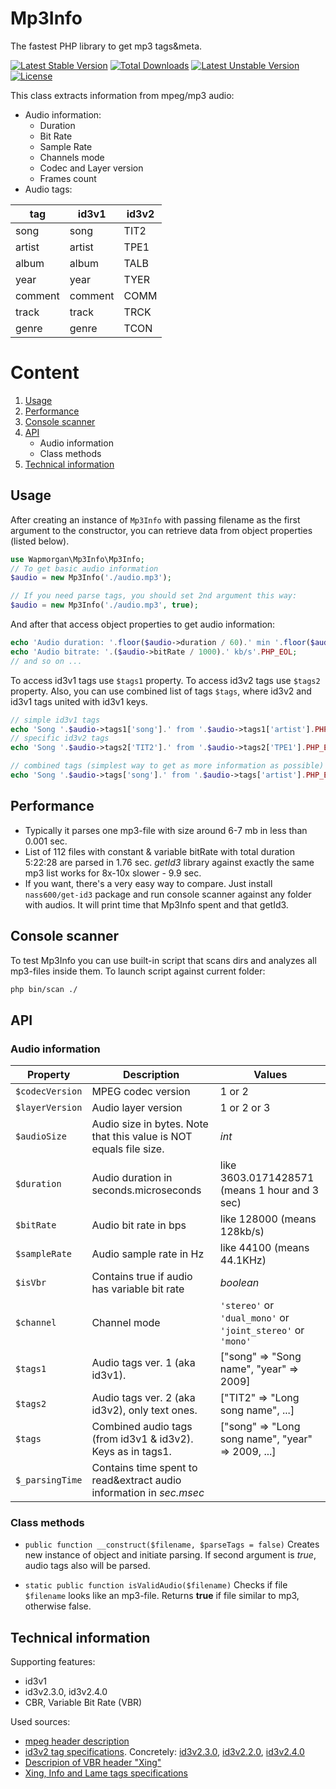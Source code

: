 # Mp3Info
The fastest PHP library to get mp3 tags&meta.

[![Latest Stable Version](https://poser.pugx.org/wapmorgan/mp3info/v/stable)](https://packagist.org/packages/wapmorgan/mp3info)
[![Total Downloads](https://poser.pugx.org/wapmorgan/mp3info/downloads)](https://packagist.org/packages/wapmorgan/mp3info)
[![Latest Unstable Version](https://poser.pugx.org/wapmorgan/mp3info/v/unstable)](https://packagist.org/packages/wapmorgan/mp3info)
[![License](https://poser.pugx.org/wapmorgan/mp3info/license)](https://packagist.org/packages/wapmorgan/mp3info)

This class extracts information from mpeg/mp3 audio:

- Audio information:
	- Duration
	- Bit Rate
	- Sample Rate
	- Channels mode
	- Codec and Layer version
	- Frames count
- Audio tags:

| tag     | id3v1   | id3v2 |
|---------|---------|-------|
| song    | song    | TIT2  |
| artist  | artist  | TPE1  |
| album   | album   | TALB  |
| year    | year    | TYER  |
| comment | comment | COMM  |
| track   | track   | TRCK  |
| genre   | genre   | TCON  |

# Content
1. [Usage](#usage)
2. [Performance](#performance)
3. [Console scanner](#console-scanner)
4. [API](#api)
	- Audio information
	- Class methods
4. [Technical information](#technical-information)

## Usage
After creating an instance of `Mp3Info` with passing filename as the first argument to the constructor, you can retrieve data from object properties (listed below).

```php
use Wapmorgan\Mp3Info\Mp3Info;
// To get basic audio information
$audio = new Mp3Info('./audio.mp3');

// If you need parse tags, you should set 2nd argument this way:
$audio = new Mp3Info('./audio.mp3', true);
```

And after that access object properties to get audio information:

```php
echo 'Audio duration: '.floor($audio->duration / 60).' min '.floor($audio->duration % 60).' sec'.PHP_EOL;
echo 'Audio bitrate: '.($audio->bitRate / 1000).' kb/s'.PHP_EOL;
// and so on ...
```

To access id3v1 tags use `$tags1` property.
To access id3v2 tags use `$tags2` property.
Also, you can use combined list of tags `$tags`, where id3v2 and id3v1 tags united with id3v1 keys.

```php
// simple id3v1 tags
echo 'Song '.$audio->tags1['song'].' from '.$audio->tags1['artist'].PHP_EOL;
// specific id3v2 tags
echo 'Song '.$audio->tags2['TIT2'].' from '.$audio->tags2['TPE1'].PHP_EOL;

// combined tags (simplest way to get as more information as possible)
echo 'Song '.$audio->tags['song'].' from '.$audio->tags['artist'].PHP_EOL;
```

## Performance

* Typically it parses one mp3-file with size around 6-7 mb in less than 0.001 sec.
* List of 112 files with constant & variable bitRate with total duration 5:22:28 are parsed in 1.76 sec. *getId3* library against exactly the same mp3 list works for 8x-10x slower - 9.9 sec.
* If you want, there's a very easy way to compare. Just install `nass600/get-id3` package and run console scanner against any folder with audios. It will print time that Mp3Info spent and that getId3.

## Console scanner
To test Mp3Info you can use built-in script that scans dirs and analyzes all mp3-files inside them. To launch script against current folder:

```bash
php bin/scan ./
```

## API

### Audio information

| Property        | Description                                                         | Values                                                      |
|-----------------|---------------------------------------------------------------------|-------------------------------------------------------------|
| `$codecVersion` | MPEG codec version                                                  | 1 or 2                                                      |
| `$layerVersion` | Audio layer version                                                 | 1 or 2 or 3                                                 |
| `$audioSize`    | Audio size in bytes. Note that this value is NOT equals file size.  | *int*                                                       |
| `$duration`     | Audio duration in seconds.microseconds                              | like 3603.0171428571 (means 1 hour and 3 sec)               |
| `$bitRate`      | Audio bit rate in bps                                               | like 128000 (means 128kb/s)                                 |
| `$sampleRate`   | Audio sample rate in Hz                                             | like 44100 (means 44.1KHz)                                  |
| `$isVbr`        | Contains true if audio has variable bit rate                        | *boolean*                                                   |
| `$channel`      | Channel mode                                                        | `'stereo'` or `'dual_mono'` or `'joint_stereo'` or `'mono'` |
| `$tags1`        | Audio tags ver. 1 (aka id3v1).                                      | ["song" => "Song name", "year" => 2009]                     |
| `$tags2`        | Audio tags ver. 2 (aka id3v2), only text ones.                      | ["TIT2" => "Long song name", ...]                           |
| `$tags`         | Combined audio tags (from id3v1 & id3v2). Keys as in tags1.         | ["song" => "Long song name", "year" => 2009, ...]           |
| `$_parsingTime` | Contains time spent to read&extract audio information in *sec.msec* |                                                             |

### Class methods
- `public function __construct($filename, $parseTags = false)`
	Creates new instance of object and initiate parsing. If second argument is *true*, audio tags also will be parsed.

- `static public function isValidAudio($filename)`
	Checks if file `$filename` looks like an mp3-file. Returns **true** if file similar to mp3, otherwise false.

## Technical information
Supporting features:
* id3v1
* id3v2.3.0, id3v2.4.0
* CBR, Variable Bit Rate (VBR)

Used sources:
* [mpeg header description](http://mpgedit.org/mpgedit/mpeg_format/mpeghdr.htm)
* [id3v2 tag specifications](http://id3.org/Developer%20Information). Concretely: [id3v2.3.0](http://id3.org/id3v2.3.0), [id3v2.2.0](http://id3.org/id3v2-00), [id3v2.4.0](http://id3.org/id3v2.4.0-changes)
* [Descripion of VBR header "Xing"](https://multimedia.cx/mp3extensions.txt)
* [Xing, Info and Lame tags specifications](http://gabriel.mp3-tech.org/mp3infotag.html)
